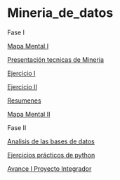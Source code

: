 # Mineria_de_datos

Fase I


[Mapa Mental I](https://github.com/Orlanndo98/Mineria_de_datos/issues/3)

[Presentación tecnicas de Mineria](https://github.com/Orlanndo98/Mineria_de_datos/issues/1 )

[Ejercicio I](https://github.com/Orlanndo98/Mineria_de_datos/blob/master/Regresion.ipynb)

[Ejercicio II](https://github.com/Orlanndo98/Mineria_de_datos/blob/master/A%20priori.ipynb)

[Resumenes](https://github.com/Orlanndo98/Mineria_de_datos/issues/5)

[Mapa Mental II](https://github.com/Orlanndo98/Mineria_de_datos/issues/6)


Fase II

[Analisis de las bases de datos](https://github.com/Orlanndo98/Mineria_de_datos/issues/7)

[Ejercicios prácticos de python](https://github.com/Orlanndo98/Mineria_de_datos/blob/master/Ejercicios%20paython.ipynb)

[Avance I Proyecto Integrador](https://github.com/Orlanndo98/Mineria_de_datos/blob/master/Avance1-PIA_Equipo%204_012.pdf)
